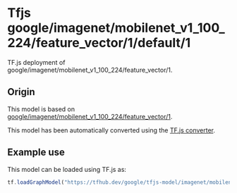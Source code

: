 # Tfjs google/imagenet/mobilenet_v1_100_224/feature_vector/1/default/1
TF.js deployment of google/imagenet/mobilenet_v1_100_224/feature_vector/1.

<!-- parent-model: google/imagenet/mobilenet_v1_100_224/feature_vector/1 -->

## Origin

This model is based on [google/imagenet/mobilenet_v1_100_224/feature_vector/1](https://tfhub.dev/google/imagenet/mobilenet_v1_100_224/feature_vector/1).

This model has been automatically converted using the [TF.js converter](https://github.com/tensorflow/tfjs/tree/master/tfjs-converter).

## Example use
This model can be loaded using TF.js as:

```javascript
tf.loadGraphModel("https://tfhub.dev/google/tfjs-model/imagenet/mobilenet_v1_100_224/feature_vector/1/default/1", { fromTFHub: true })
```
